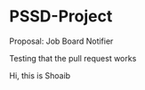 # PSSD-Project

Proposal: Job Board Notifier







Testing that the pull request works


Hi, this is Shoaib
